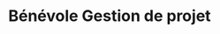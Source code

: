 ---
title: Bénévole Gestion de projet
icon: 'icon-3.png'
period: 'Sep 2019 - Present'
organization: 'ANCIELA'
---